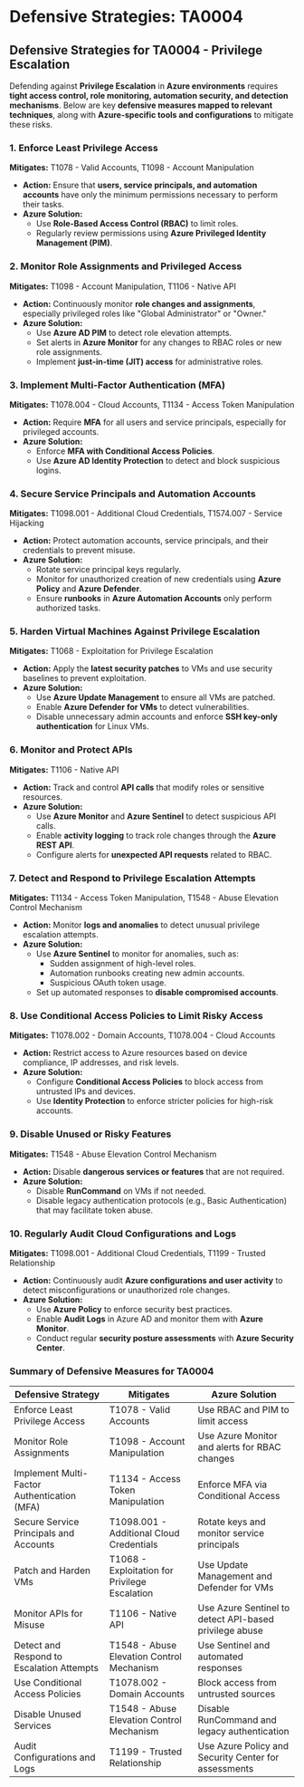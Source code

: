 # Defensive Strategies: TA0004

## **Defensive Strategies for TA0004 - Privilege Escalation**

Defending against **Privilege Escalation** in **Azure environments** requires **tight access control, role monitoring, automation security, and detection mechanisms**. Below are key **defensive measures mapped to relevant techniques**, along with **Azure-specific tools and configurations** to mitigate these risks.

### **1. Enforce Least Privilege Access**

**Mitigates:** T1078 - Valid Accounts, T1098 - Account Manipulation

* **Action:** Ensure that **users, service principals, and automation accounts** have only the minimum permissions necessary to perform their tasks.
* **Azure Solution:**
  * Use **Role-Based Access Control (RBAC)** to limit roles.
  * Regularly review permissions using **Azure Privileged Identity Management (PIM)**.

### **2. Monitor Role Assignments and Privileged Access**

**Mitigates:** T1098 - Account Manipulation, T1106 - Native API

* **Action:** Continuously monitor **role changes and assignments**, especially privileged roles like "Global Administrator" or "Owner."
* **Azure Solution:**
  * Use **Azure AD PIM** to detect role elevation attempts.
  * Set alerts in **Azure Monitor** for any changes to RBAC roles or new role assignments.
  * Implement **just-in-time (JIT) access** for administrative roles.

### **3. Implement Multi-Factor Authentication (MFA)**

**Mitigates:** T1078.004 - Cloud Accounts, T1134 - Access Token Manipulation

* **Action:** Require **MFA** for all users and service principals, especially for privileged accounts.
* **Azure Solution:**
  * Enforce **MFA with Conditional Access Policies**.
  * Use **Azure AD Identity Protection** to detect and block suspicious logins.

### **4. Secure Service Principals and Automation Accounts**

**Mitigates:** T1098.001 - Additional Cloud Credentials, T1574.007 - Service Hijacking

* **Action:** Protect automation accounts, service principals, and their credentials to prevent misuse.
* **Azure Solution:**
  * Rotate service principal keys regularly.
  * Monitor for unauthorized creation of new credentials using **Azure Policy** and **Azure Defender**.
  * Ensure **runbooks** in **Azure Automation Accounts** only perform authorized tasks.

### **5. Harden Virtual Machines Against Privilege Escalation**

**Mitigates:** T1068 - Exploitation for Privilege Escalation

* **Action:** Apply the **latest security patches** to VMs and use security baselines to prevent exploitation.
* **Azure Solution:**
  * Use **Azure Update Management** to ensure all VMs are patched.
  * Enable **Azure Defender for VMs** to detect vulnerabilities.
  * Disable unnecessary admin accounts and enforce **SSH key-only authentication** for Linux VMs.

### **6. Monitor and Protect APIs**

**Mitigates:** T1106 - Native API

* **Action:** Track and control **API calls** that modify roles or sensitive resources.
* **Azure Solution:**
  * Use **Azure Monitor** and **Azure Sentinel** to detect suspicious API calls.
  * Enable **activity logging** to track role changes through the **Azure REST API**.
  * Configure alerts for **unexpected API requests** related to RBAC.

### **7. Detect and Respond to Privilege Escalation Attempts**

**Mitigates:** T1134 - Access Token Manipulation, T1548 - Abuse Elevation Control Mechanism

* **Action:** Monitor **logs and anomalies** to detect unusual privilege escalation attempts.
* **Azure Solution:**
  * Use **Azure Sentinel** to monitor for anomalies, such as:
    * Sudden assignment of high-level roles.
    * Automation runbooks creating new admin accounts.
    * Suspicious OAuth token usage.
  * Set up automated responses to **disable compromised accounts**.

### **8. Use Conditional Access Policies to Limit Risky Access**

**Mitigates:** T1078.002 - Domain Accounts, T1078.004 - Cloud Accounts

* **Action:** Restrict access to Azure resources based on device compliance, IP addresses, and risk levels.
* **Azure Solution:**
  * Configure **Conditional Access Policies** to block access from untrusted IPs and devices.
  * Use **Identity Protection** to enforce stricter policies for high-risk accounts.

### **9. Disable Unused or Risky Features**

**Mitigates:** T1548 - Abuse Elevation Control Mechanism

* **Action:** Disable **dangerous services or features** that are not required.
* **Azure Solution:**
  * Disable **RunCommand** on VMs if not needed.
  * Disable legacy authentication protocols (e.g., Basic Authentication) that may facilitate token abuse.

### **10. Regularly Audit Cloud Configurations and Logs**

**Mitigates:** T1098.001 - Additional Cloud Credentials, T1199 - Trusted Relationship

* **Action:** Continuously audit **Azure configurations and user activity** to detect misconfigurations or unauthorized role changes.
* **Azure Solution:**
  * Use **Azure Policy** to enforce security best practices.
  * Enable **Audit Logs** in Azure AD and monitor them with **Azure Monitor**.
  * Conduct regular **security posture assessments** with **Azure Security Center**.

### **Summary of Defensive Measures for TA0004**

| **Defensive Strategy**                      | **Mitigates**                                 | **Azure Solution**                                     |
| ------------------------------------------- | --------------------------------------------- | ------------------------------------------------------ |
| Enforce Least Privilege Access              | T1078 - Valid Accounts                        | Use RBAC and PIM to limit access                       |
| Monitor Role Assignments                    | T1098 - Account Manipulation                  | Use Azure Monitor and alerts for RBAC changes          |
| Implement Multi-Factor Authentication (MFA) | T1134 - Access Token Manipulation             | Enforce MFA via Conditional Access                     |
| Secure Service Principals and Accounts      | T1098.001 - Additional Cloud Credentials      | Rotate keys and monitor service principals             |
| Patch and Harden VMs                        | T1068 - Exploitation for Privilege Escalation | Use Update Management and Defender for VMs             |
| Monitor APIs for Misuse                     | T1106 - Native API                            | Use Azure Sentinel to detect API-based privilege abuse |
| Detect and Respond to Escalation Attempts   | T1548 - Abuse Elevation Control Mechanism     | Use Sentinel and automated responses                   |
| Use Conditional Access Policies             | T1078.002 - Domain Accounts                   | Block access from untrusted sources                    |
| Disable Unused Services                     | T1548 - Abuse Elevation Control Mechanism     | Disable RunCommand and legacy authentication           |
| Audit Configurations and Logs               | T1199 - Trusted Relationship                  | Use Azure Policy and Security Center for assessments   |
